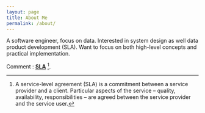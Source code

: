 ```yaml
---
layout: page
title: About Me
permalink: /about/
---
```


A software engineer, focus on data. Interested in system design as well data product development (SLA). Want to focus on both high-level concepts and practical implementation.


Comment : **[SLA](https://en.wikipedia.org/wiki/Service-level_agreement)** [^1].


[^1]:A service-level agreement (SLA) is a commitment between a service provider and a client. Particular aspects of the service – quality, availability, responsibilities – are agreed between the service provider and the service user.
